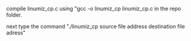 compile linumiz_cp.c using "gcc -o linumiz_cp linumiz_cp.c in the repo folder.

next type the command  "./linumiz_cp source file address destination file adress"
